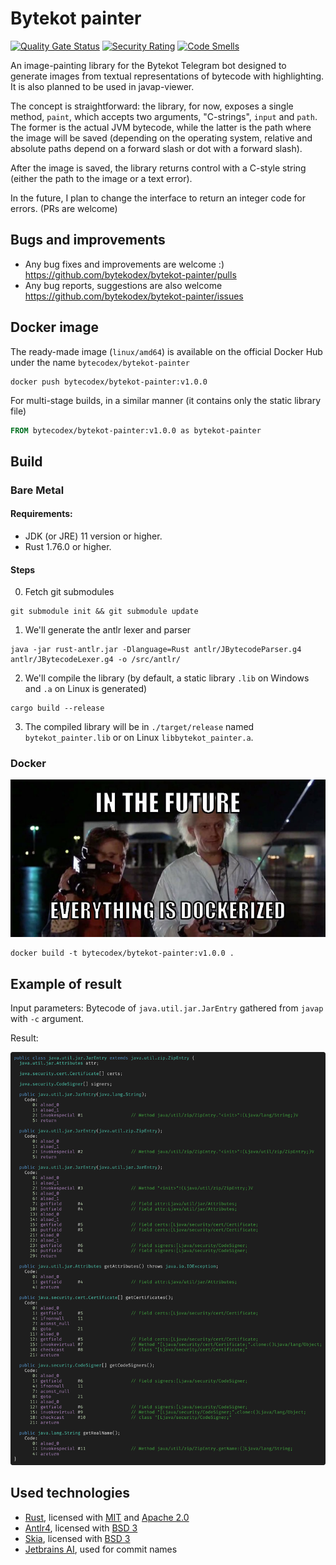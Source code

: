 # Bytekot painter

[![Quality Gate Status](https://sonarcloud.io/api/project_badges/measure?project=bytekodex_bytekot-painter&metric=alert_status)](https://sonarcloud.io/summary/new_code?id=bytekodex_bytekot-painter)
[![Security Rating](https://sonarcloud.io/api/project_badges/measure?project=bytekodex_bytekot-painter&metric=security_rating)](https://sonarcloud.io/summary/new_code?id=bytekodex_bytekot-painter)
[![Code Smells](https://sonarcloud.io/api/project_badges/measure?project=bytekodex_bytekot-painter&metric=code_smells)](https://sonarcloud.io/summary/new_code?id=bytekodex_bytekot-painter)

An image-painting library for the Bytekot Telegram bot designed to generate images from textual representations of bytecode with highlighting. 
It is also planned to be used in javap-viewer.

The concept is straightforward: the library, for now, exposes a single method, `paint`, which accepts two arguments, "C-strings", `input` and `path`.
The former is the actual JVM bytecode, while the latter is the path where the image will be saved (depending on the operating system, relative and absolute paths depend on a forward slash or dot with a forward slash).

After the image is saved, the library returns control with a C-style string (either the path to the image or a text error).

In the future, I plan to change the interface to return an integer code for errors. (PRs are welcome)

## Bugs and improvements

- Any bug fixes and improvements are welcome :) https://github.com/bytekodex/bytekot-painter/pulls
- Any bug reports, suggestions are also welcome https://github.com/bytekodex/bytekot-painter/issues

## Docker image

The ready-made image (`linux/amd64`) is available on the official Docker Hub under the name `bytecodex/bytekot-painter`

```shell
docker push bytecodex/bytekot-painter:v1.0.0
```

For multi-stage builds, in a similar manner (it contains only the static library file)

```dockerfile
FROM bytecodex/bytekot-painter:v1.0.0 as bytekot-painter
```

## Build

### Bare Metal

#### Requirements:

- JDK (or JRE) 11 version or higher.
- Rust 1.76.0 or higher.

#### Steps

0. Fetch git submodules

```shell
git submodule init && git submodule update
```

1. We'll generate the antlr lexer and parser

```shell
java -jar rust-antlr.jar -Dlanguage=Rust antlr/JBytecodeParser.g4 antlr/JBytecodeLexer.g4 -o /src/antlr/
```

2. We'll compile the library (by default, a static library `.lib` on Windows and `.a` on Linux is generated)

```shell
cargo build --release
```

3. The compiled library will be in `./target/release` named `bytekot_painter.lib` or on Linux `libbytekot_painter.a`.

### Docker

![](/nothing/docker-meme.jpg)

```shell
docker build -t bytecodex/bytekot-painter:v1.0.0 .
```

## Example of result

Input parameters: Bytecode of `java.util.jar.JarEntry` gathered from `javap` with `-c` argument.

Result:

![](/nothing/snapshot-result.png)

## Used technologies

- [Rust](https://github.com/rust-lang/rust), licensed with [MIT](https://github.com/rust-lang/log/blob/master/LICENSE-MIT) and [Apache 2.0](https://github.com/rust-lang/log/blob/master/LICENSE-APACHE)
- [Antlr4](https://github.com/antlr/antlr4), licensed with [BSD 3](https://github.com/antlr/antlr4/blob/dev/LICENSE.txt)
- [Skia](https://github.com/google/skia), licensed with [BSD 3](https://github.com/google/skia/blob/main/LICENSE)
- [Jetbrains AI](https://www.jetbrains.com/ai/), used for commit names
